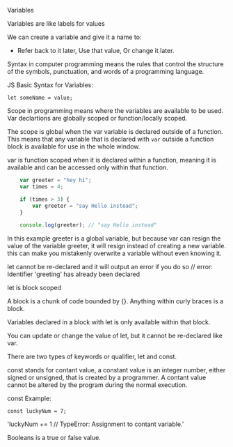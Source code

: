 Variables

Variables are like labels for values

We can create a variable and give it a name to:

- Refer back to it later, Use that value, Or change it later.

Syntax in computer programming means the rules that control the structure of the symbols, punctuation, and words of a programming language.

JS Basic Syntax for Variables:

`let someName = value;`

Scope in programming means where the variables are available to be used. Var declartions are globally scoped or function/locally scoped.

The scope is global when the var variable is declared outside of a function. This means that any variable that is declared with `var` outside a function block is available for use in the whole window.

var is function scoped when it is declared within a function, meaning it is available and can be accessed only within that function.

```javascript
    var greeter = "hey hi";
    var times = 4;

    if (times > 3) {
        var greeter = "say Hello instead"; 
    }
    
    console.log(greeter); // "say Hello instead"
```

In this example greeter is a global variable, but because var can resign the value of the variable greeter, it will resign instead of creating a new variable. this can make you mistakenly overwrite a variable without even knowing it.

let cannot be re-declared and it will output an error if you do so // error: Identifier 'greeting' has already been declared

let is block scoped

A block is a chunk of code bounded by {}. Anything within curly braces is a block.

Variables declared in a block with let is only available within that block.

You can update or change the value of let, but it cannot be re-declared like var.

There are two types of keywords or qualifier, let and const.

const stands for contant value, a constant value is an integer number, either signed or unsigned, that is created by a programmer. A contant value cannot be altered by the program during the normal execution.

const Example:

`const luckyNum = 7;`

'luckyNum += 1 // TypeError: Assignment to contant variable.' 



Booleans is a true or false value.